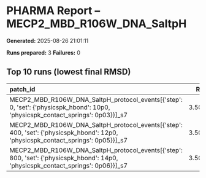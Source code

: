 # PHARMA Report – MECP2_MBD_R106W_DNA_SaltpH

**Generated:** 2025-08-26 21:01:11

**Runs prepared:** 3
**Failures:** 0

## Top 10 runs (lowest final RMSD)

| patch_id                                                                                                                          |    RMSD |      Rg |   total_loss |
|:----------------------------------------------------------------------------------------------------------------------------------|--------:|--------:|-------------:|
| MECP2_MBD_R106W_DNA_SaltpH_protocol_events[{'step': 0, 'set': {'physicspk_hbond': 10p0, 'physicspk_contact_springs': 0p03}}]_s7   | 3.50721 | 11.4016 |       107.05 |
| MECP2_MBD_R106W_DNA_SaltpH_protocol_events[{'step': 400, 'set': {'physicspk_hbond': 12p0, 'physicspk_contact_springs': 0p05}}]_s7 | 3.50721 | 11.4016 |       107.05 |
| MECP2_MBD_R106W_DNA_SaltpH_protocol_events[{'step': 800, 'set': {'physicspk_hbond': 14p0, 'physicspk_contact_springs': 0p06}}]_s7 | 3.50721 | 11.4016 |       107.05 |

